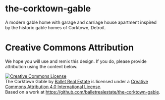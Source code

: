# the-corktown-gable
A modern gable home with garage and carriage house apartment inspired by the historic gable homes of Corktown, Detroit.

# Creative Commons Attribution
We hope you will use and remix this design. If you do, please provide attribution using the content below.

<div>
  <a rel="license" href="http://creativecommons.org/licenses/by/4.0/"><img alt="Creative Commons License" style="border-width:0" src="https://i.creativecommons.org/l/by/4.0/88x31.png" /></a><br /><span xmlns:dct="http://purl.org/dc/terms/" href="http://purl.org/dc/dcmitype/Dataset" property="dct:title" rel="dct:type">The Corktown Gable</span> by <a xmlns:cc="http://creativecommons.org/ns#" href="http://balletrealestate.com/" property="cc:attributionName" rel="cc:attributionURL">Ballet Real Estate</a> is licensed under a <a rel="license" href="http://creativecommons.org/licenses/by/4.0/">Creative Commons Attribution 4.0 International License</a>.<br />Based on a work at <a xmlns:dct="http://purl.org/dc/terms/" href="https://github.com/balletrealestate/the-corktown-gable" rel="dct:source">https://github.com/balletrealestate/the-corktown-gable</a>.
</div>
